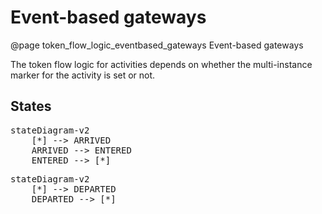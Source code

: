 # Event-based gateways
@page token_flow_logic_eventbased_gateways Event-based gateways

The token flow logic for activities depends on whether the multi-instance marker for the activity is set or not. 

## States

<pre class="mermaid">
stateDiagram-v2
    [*] --> ARRIVED
    ARRIVED --> ENTERED
    ENTERED --> [*]
</pre>

<pre class="mermaid">
stateDiagram-v2
    [*] --> DEPARTED
    DEPARTED --> [*]
</pre>


